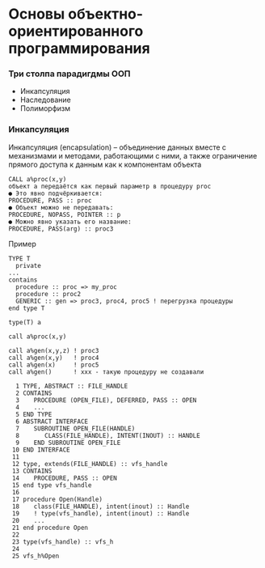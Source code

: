 # Основы объектно-ориентированного программирования

### Три столпа парадигдмы ООП
- Инкапсуляция
- Наследование
- Полиморфизм

### Инкапсуляция
Инкапсуляция (encapsulation) – объединение данных
вместе с механизмами и методами, работающими с ними, а
также ограничение прямого доступа к данным как к
компонентам объекта

```
CALL a%proc(x,y)
объект a передаётся как первый параметр в процедуру proc
● Это явно подчёркивается:
PROCEDURE, PASS :: proc
● Объект можно не передавать:
PROCEDURE, NOPASS, POINTER :: p
● Можно явно указать его название:
PROCEDURE, PASS(arg) :: proc3
```
Пример
```
TYPE T
  private
...
contains
  procedure :: proc => my_proc
  procedure :: proc2
  GENERIC :: gen => proc3, proc4, proc5 ! перегрузка процедуры
end type T

type(T) a

call a%proc(x,y)

call a%gen(x,y,z) ! proc3
call a%gen(x,y)   ! proc4
call a%gen(x)     ! proc5
call a%gen()      ! xxx - такую процедуру не создавали
```


```
  1 TYPE, ABSTRACT :: FILE_HANDLE
  2 CONTAINS
  3    PROCEDURE (OPEN_FILE), DEFERRED, PASS :: OPEN
  4    ...
  5 END TYPE
  6 ABSTRACT INTERFACE
  7    SUBROUTINE OPEN_FILE(HANDLE)
  8       CLASS(FILE_HANDLE), INTENT(INOUT) :: HANDLE
  9    END SUBROUTINE OPEN_FILE
 10 END INTERFACE
 11 
 12 type, extends(FILE_HANDLE) :: vfs_handle
 13 CONTAINS
 14    PROCEDURE, PASS :: OPEN
 15 end type vfs_handle
 16 
 17 procedure Open(Handle)
 18    class(FILE_HANDLE), intent(inout) :: Handle
 19    ! type(vfs_handle), intent(inout) :: Handle
 20    ...
 21 end procedure Open
 22 
 23 type(vfs_handle) :: vfs_h
 24 
 25 vfs_h%Open 
```
